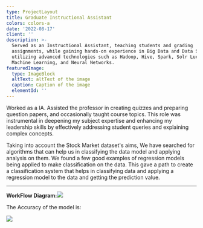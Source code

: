 ```yaml
---
type: ProjectLayout
title: Graduate Instructional Assistant
colors: colors-a
date: '2022-08-17'
client: ''
description: >-
  Served as an Instructional Assistant, teaching students and grading
  assignments, while gaining hands-on experience in Big Data and Data Science
  utilizing advanced technologies such as Hadoop, Hive, Spark, Solr Lucene,
  Machine Learning, and Neural Networks. 
featuredImage:
  type: ImageBlock
  altText: altText of the image
  caption: Caption of the image
  elementId: ''
---
```

Worked as a IA. Assisted the professor in creating quizzes and preparing question papers, and occasionally taught course topics. This role was instrumental in deepening my subject expertise and enhancing my leadership skills by effectively addressing student queries and explaining complex concepts. 

Taking into account the Stock Market dataset's aims, We have searched for algorithms that can help us in classifying the data model and applying analysis on them. We found a few good examples of regression models being applied to make classification on the data. This gave a path to create a classification system that helps in classifying data and applying a regression model to the data and getting the prediction value.

****

**WorkFlow Diagram:**![](https://lh7-rt.googleusercontent.com/docsz/AD_4nXeM7dUAYeeMINdTpsBpFRZdIEoMxJOyWEZiCjlIBXATadnsUt7jcW0mowOLAe77_tu9s7l2VSeORBPD6GwY1SklImNEJvuohMKOnhKz5p_f65MkwUxZEn1yLToDWVdszgWhFXLNcaoDxTvU-S9xPRfbgTPPw7eu3-ZFvNZkrqdkthqCXI0WDgQ?key=LM84xnEC0b6S2SvyuSJmkw)


The Accuracy of the model is:

![](https://lh7-rt.googleusercontent.com/docsz/AD_4nXfa2r8qN9pe6Do4UBSYv4L2_meDR-CbMGdZmuP9wg0LgSn_m_y_YC-9ZNulGc_AW9_gHqCDexQAwxenaEOqwYljbHWED3Pncbujvw2CvIp1n9JFu3iH5M4Cb1fCeorMwFgILdacONeYG09yFrIAmc01XMguHUCPSM1-gBnYGgu5-Kwz8KRuWlA?key=LM84xnEC0b6S2SvyuSJmkw)




